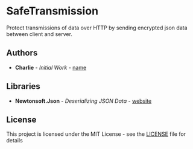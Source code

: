 # SafeTransmission
Protect transmissions of data over HTTP by sending encrypted json data between client and server.

## Authors

* **Charlie** - *Initial Work* - [name](https://github.com/name)

## Libraries

* **Newtonsoft.Json** - *Deserializing JSON Data* - [website](https://www.newtonsoft.com/json)

## License

This project is licensed under the MIT License - see the [LICENSE](LICENSE) file for details
